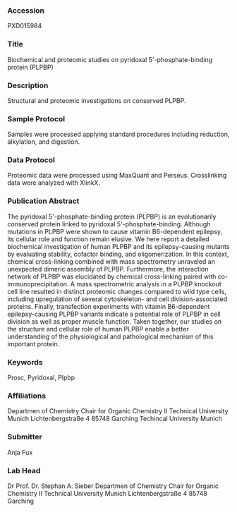 ### Accession
PXD015984

### Title
Biochemical and proteomic studies on pyridoxal 5'-phosphate-binding protein (PLPBP)

### Description
Structural and proteomic investigations on conserved PLPBP.

### Sample Protocol
Samples were processed applying standard procedures including reduction, alkylation, and digestion.

### Data Protocol
Proteomic data were processed using MaxQuant and Perseus. Crosslinking data were analyzed with XlinkX.

### Publication Abstract
The pyridoxal 5'-phosphate-binding protein (PLPBP) is an evolutionarily conserved protein linked to pyridoxal 5'-phosphate-binding. Although mutations in PLPBP were shown to cause vitamin B6-dependent epilepsy, its cellular role and function remain elusive. We here report a detailed biochemical investigation of human PLPBP and its epilepsy-causing mutants by evaluating stability, cofactor binding, and oligomerization. In this context, chemical cross-linking combined with mass spectrometry unraveled an unexpected dimeric assembly of PLPBP. Furthermore, the interaction network of PLPBP was elucidated by chemical cross-linking paired with co-immunoprecipitation. A mass spectrometric analysis in a PLPBP knockout cell line resulted in distinct proteomic changes compared to wild type cells, including upregulation of several cytoskeleton- and cell division-associated proteins. Finally, transfection experiments with vitamin B6-dependent epilepsy-causing PLPBP variants indicate a potential role of PLPBP in cell division as well as proper muscle function. Taken together, our studies on the structure and cellular role of human PLPBP enable a better understanding of the physiological and pathological mechanism of this important protein.

### Keywords
Prosc, Pyridoxal, Plpbp

### Affiliations
Departmen of Chemistry Chair for Organic Chemistry II Technical University Munich Lichtenbergstraße 4 85748 Garching
Techincal University Munich

### Submitter
Anja Fux

### Lab Head
Dr Prof. Dr. Stephan A. Sieber
Departmen of Chemistry Chair for Organic Chemistry II Technical University Munich Lichtenbergstraße 4 85748 Garching



